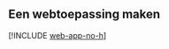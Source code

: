 ## <a name="create-a-web-app"></a>Een webtoepassing maken

[!INCLUDE [web-app-no-h](app-service-web-create-web-app-no-h.md)]